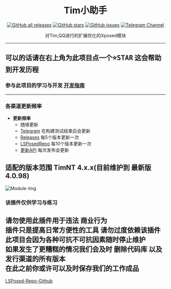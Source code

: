 <div align="center">
<h1>Tim小助手</h1>

<a href="https://github.com/suzhelan/TimTool/releases"><img alt="GitHub all releases" src="https://img.shields.io/github/downloads/suzhelan/TimTool/total?label=Downloads"></a>
<a href="https://github.com/suzhelan/TimTool/stargazers"><img alt="GitHub stars" src="https://img.shields.io/github/stars/suzhelan/TimTool"></a>
<a href="https://github.com/suzhelan/TimTool/issues"><img alt="GitHub issues" src="https://img.shields.io/github/issues/suzhelan/TimTool"></a>
<a href="https://t.me/timtool"><img alt="Telegram Channel" src="https://img.shields.io/badge/Telegram-频道-blue.svg?logo=telegram"></a>

<p>对Tim,QQ进行的扩展优化的Xposed模块</p>
</div>  

---  
## 可以的话请在右上角为此项目点一个<kbd>:star:STAR</kbd> 这会帮助到开发历程
### 参与此项目的学习与开发 [开发指南](https://github.com/suzhelan/TimTool/blob/master/.github/devhelp/dev-help.md)

---  
### 各渠道更新频率  
* **更新频率**
    - 随缘更新
    - [Telegram](https://t.me/timtool) 在构建测试结束后会更新
    - [Releases](https://github.com/suzhelan/TimTool/releases) 每5个版本更新一次
    - [LSPosedRepo](https://github.com/Xposed-Modules-Repo/top.sacz.timtool) 每10个版本更新一次
    - [更新API](https://github.com/suzhelan/TimTool/blob/master/.github/devhelp/update-api.md) 每次发布会更新

## 适配的版本范围 TimNT 4.x.x(目前维护到 最新版4.0.98)

![Module-Img](https://github.com/suzhelan/TimTool/blob/master/.github/img/v2.0.jpg)

### 该插件仅供学习与练习

请勿使用此插件用于违法 商业行为  
插件只是提高日常方便性的工具 请勿过度依赖该插件  
此项目会因为各种可抗不可抗因素随时停止维护  
如果发生了更糟糕的情况我们会及时 **删除代码库** 以及 **发行渠道的所有版本**  
在此之前你或许可以及时保存我们的工作成品
---

[LSPosed-Repo-Github](https://github.com/Xposed-Modules-Repo/top.sacz.timtool)
